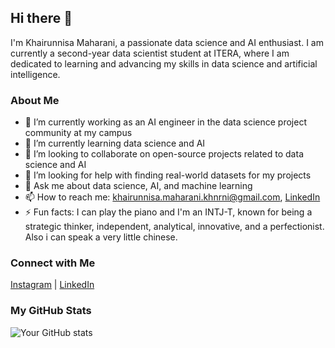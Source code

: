 ## Hi there 👋

I'm Khairunnisa Maharani, a passionate data science and AI enthusiast. I am currently a second-year data scientist student at ITERA, where I am dedicated to learning and advancing my skills in data science and artificial intelligence.

### About Me
- 🔭 I’m currently working as an AI engineer in the data science project community at my campus
- 🌱 I’m currently learning data science and AI
- 👯 I’m looking to collaborate on open-source projects related to data science and AI
- 🤔 I’m looking for help with finding real-world datasets for my projects
- 💬 Ask me about data science, AI, and machine learning
- 📫 How to reach me: khairunnisa.maharani.khnrni@gmail.com, [LinkedIn](https://www.linkedin.com/in/khnrni)
- ⚡ Fun facts: I can play the piano and I'm an INTJ-T, known for being a strategic thinker, independent, analytical, innovative, and a perfectionist. Also i can speak a very little chinese.

### Connect with Me
[Instagram](https://www.instagram.com/hnry_zh) | [LinkedIn](https://www.linkedin.com/in/khnrni)

### My GitHub Stats
![Your GitHub stats](https://github-readme-stats.vercel.app/api?username=your-github-username&show_icons=true&theme=radical)

<!---
Wynterwine/Wynterwine is a ✨ special ✨ repository because its `README.md` (this file) appears on your GitHub profile.
You can click the Preview link to take a look at your changes.
--->
